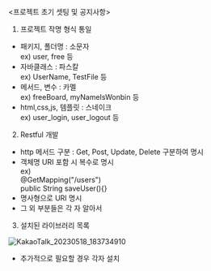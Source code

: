 <프로젝트 초기 셋팅 및 공지사항>

1. 프로젝트 작명 형식 통일

  - 패키지, 폴더명 : 소문자 <br>
     ex) user, free 등
  - 자바클래스 : 파스칼 <br>
     ex) UserName, TestFile 등
  - 메서드, 변수 : 카멜 <br>
     ex) freeBoard, myNameIsWonbin 등
  - html,css,js, 템플릿 : 스네이크 <br>
     ex) user_login, user_logout 등

2. Restful 개발

  - http 메서드 구분 : Get, Post, Update, Delete 구분하여 명시
  - 객체명 URI 포함 시 복수로 명시 <br>
  ex) <br>
    @GetMapping("/users") <br>
    public String saveUser(){}
  - 명사형으로 URI 명시
  - 그 외 부분들은 각 자 알아서

3. 설치된 라이브러리 목록 

![KakaoTalk_20230518_183734910](https://github.com/WonJae0914/goodgoott/assets/120714001/e9bb95d5-6002-40b1-b6fc-fd6f116eb560)

  
  - 추가적으로 필요할 경우 각자 설치
